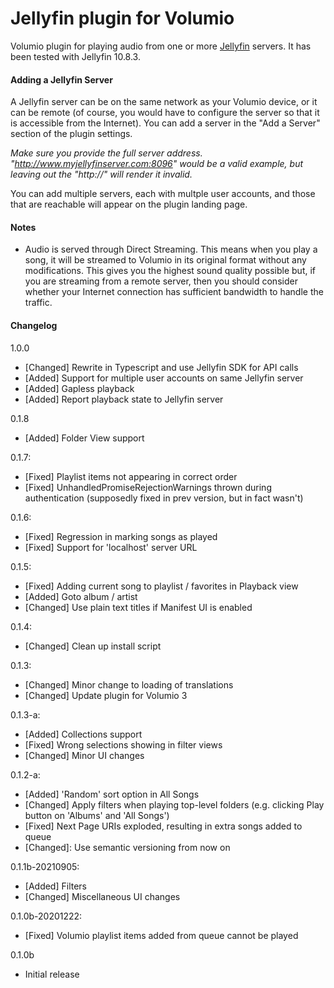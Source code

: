 # Jellyfin plugin for Volumio

Volumio plugin for playing audio from one or more [Jellyfin](https://jellyfin.org/) servers. It has been tested with Jellyfin 10.8.3.

#### Adding a Jellyfin Server

A Jellyfin server can be on the same network as your Volumio device, or it can be remote (of course, you would have to configure the server so that it is accessible from the Internet). You can add a server in the "Add a Server" section of the plugin settings.


*Make sure you provide the full server address. "http://www.myjellyfinserver.com:8096" would be a valid example, but leaving out the "http://" will render it invalid.*

You can add multiple servers, each with multple user accounts, and those that are reachable will appear on the plugin landing page.

#### Notes

- Audio is served through Direct Streaming. This means when you play a song, it will be streamed to Volumio in its original format without any modifications. This gives you the highest sound quality possible but, if you are streaming from a remote server, then you should consider whether your Internet connection has sufficient bandwidth to handle the traffic.

#### Changelog

1.0.0
- [Changed] Rewrite in Typescript and use Jellyfin SDK for API calls
- [Added] Support for multiple user accounts on same Jellyfin server
- [Added] Gapless playback
- [Added] Report playback state to Jellyfin server

0.1.8
- [Added] Folder View support

0.1.7:
- [Fixed] Playlist items not appearing in correct order
- [Fixed] UnhandledPromiseRejectionWarnings thrown during authentication (supposedly fixed in prev version, but in fact wasn't)

0.1.6:
- [Fixed] Regression in marking songs as played
- [Fixed] Support for 'localhost' server URL

0.1.5:
- [Fixed] Adding current song to playlist / favorites in Playback view
- [Added] Goto album / artist
- [Changed] Use plain text titles if Manifest UI is enabled

0.1.4:
- [Changed] Clean up install script

0.1.3:
- [Changed] Minor change to loading of translations
- [Changed] Update plugin for Volumio 3

0.1.3-a:
- [Added] Collections support
- [Fixed] Wrong selections showing in filter views
- [Changed] Minor UI changes

0.1.2-a:
- [Added] 'Random' sort option in All Songs
- [Changed] Apply filters when playing top-level folders (e.g. clicking Play button on 'Albums' and 'All Songs')
- [Fixed] Next Page URIs exploded, resulting in extra songs added to queue
- [Changed]: Use semantic versioning from now on

0.1.1b-20210905:
- [Added] Filters
- [Changed] Miscellaneous UI changes

0.1.0b-20201222:
- [Fixed] Volumio playlist items added from queue cannot be played

0.1.0b
- Initial release
